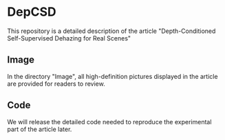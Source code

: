 # DepCSD
This repository is a detailed description of the article "Depth-Conditioned Self-Supervised Dehazing for Real Scenes"

## Image
In the directory "Image", all high-definition pictures displayed in the article are provided for readers to review.

## Code
We will release the detailed code needed to reproduce the experimental part of the article later.
